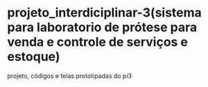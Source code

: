 # projeto_interdiciplinar-3(sistema para laboratorio de prótese para venda e controle de serviços e estoque)
projeto, códigos e telas prototipadas do pi3
